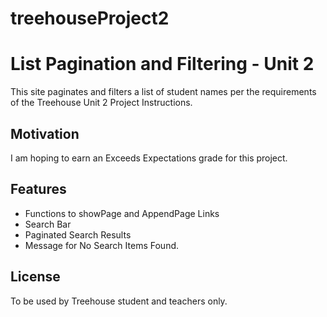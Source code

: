 # treehouseProject2
# List Pagination and Filtering - Unit 2
This site paginates and filters a list of student names per the requirements of the Treehouse Unit 2 Project Instructions.

## Motivation
I am hoping to earn an Exceeds Expectations grade for this project.

## Features
<ul>
<li> Functions to showPage and AppendPage Links </li>
<li> Search Bar</li>
<li> Paginated Search Results</li>
<li> Message for No Search Items Found.</li>
</ul>

## License
To be used by Treehouse student and teachers only.
